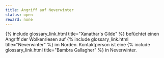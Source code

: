 ```yaml
---
title: Angriff auf Neverwinter
status: open
reward: none
---
```


{% include glossary_link.html title="Xanathar's Gilde" %} befüchtet einen Angriff der Wolkenriesen
auf {% include glossary_link.html title="Neverwinter" %} im Norden. Kontaktperson ist eine {%
include glossary_link.html title="Bambra Gallagher" %} in Neverwinter.

